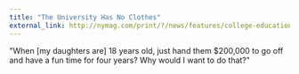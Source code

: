 ```yaml
---
title: "The University Has No Clothes"
external_link: http://nymag.com/print/?/news/features/college-education-2011-5/
---
```

"When [my daughters are] 18 years old, just hand them $200,000 to go off and
have a fun time for four years? Why would I want to do that?"

